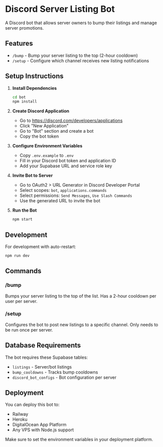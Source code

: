 
# Discord Server Listing Bot

A Discord bot that allows server owners to bump their listings and manage server promotions.

## Features

- `/bump` - Bump your server listing to the top (2-hour cooldown)
- `/setup` - Configure which channel receives new listing notifications

## Setup Instructions

1. **Install Dependencies**
   ```bash
   cd bot
   npm install
   ```

2. **Create Discord Application**
   - Go to https://discord.com/developers/applications
   - Click "New Application"
   - Go to "Bot" section and create a bot
   - Copy the bot token

3. **Configure Environment Variables**
   - Copy `.env.example` to `.env`
   - Fill in your Discord bot token and application ID
   - Add your Supabase URL and service role key

4. **Invite Bot to Server**
   - Go to OAuth2 > URL Generator in Discord Developer Portal
   - Select scopes: `bot`, `applications.commands`
   - Select permissions: `Send Messages`, `Use Slash Commands`
   - Use the generated URL to invite the bot

5. **Run the Bot**
   ```bash
   npm start
   ```

## Development

For development with auto-restart:
```bash
npm run dev
```

## Commands

### /bump
Bumps your server listing to the top of the list. Has a 2-hour cooldown per user per server.

### /setup
Configures the bot to post new listings to a specific channel. Only needs to be run once per server.

## Database Requirements

The bot requires these Supabase tables:
- `listings` - Server/bot listings
- `bump_cooldowns` - Tracks bump cooldowns
- `discord_bot_configs` - Bot configuration per server

## Deployment

You can deploy this bot to:
- Railway
- Heroku
- DigitalOcean App Platform
- Any VPS with Node.js support

Make sure to set the environment variables in your deployment platform.
